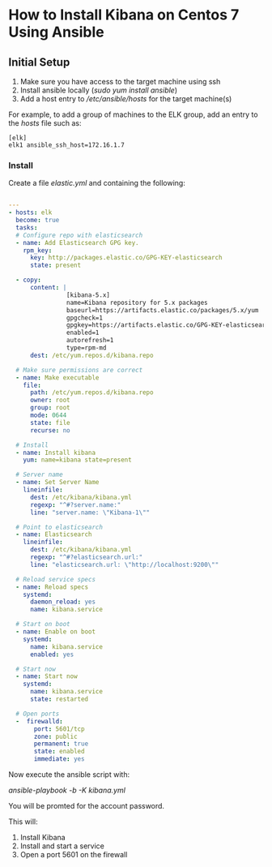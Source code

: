 # How to Install Kibana on Centos 7 Using Ansible

## Initial Setup

1. Make sure you have access to the target machine using ssh
1. Install ansible locally (*sudo yum install ansible*)
1. Add a host entry to */etc/ansible/hosts* for the target machine(s)

For example, to add a group of machines to the ELK group, add an entry to the *hosts* file such as:
```
[elk]
elk1 ansible_ssh_host=172.16.1.7
```

### Install

Create a file *elastic.yml* and containing the following:
```yaml

---
- hosts: elk
  become: true
  tasks:
  # Configure repo with elasticsearch
  - name: Add Elasticsearch GPG key.
    rpm_key:
      key: http://packages.elastic.co/GPG-KEY-elasticsearch
      state: present

  - copy:
      content: |
                [kibana-5.x]
                name=Kibana repository for 5.x packages
                baseurl=https://artifacts.elastic.co/packages/5.x/yum
                gpgcheck=1
                gpgkey=https://artifacts.elastic.co/GPG-KEY-elasticsearch
                enabled=1
                autorefresh=1
                type=rpm-md
      dest: /etc/yum.repos.d/kibana.repo

  # Make sure permissions are correct
  - name: Make executable
    file: 
      path: /etc/yum.repos.d/kibana.repo
      owner: root
      group: root
      mode: 0644
      state: file 
      recurse: no

  # Install
  - name: Install kibana
    yum: name=kibana state=present

  # Server name
  - name: Set Server Name
    lineinfile:
      dest: /etc/kibana/kibana.yml
      regexp: "^#?server.name:"
      line: "server.name: \"Kibana-1\""

  # Point to elasticsearch
  - name: Elasticsearch
    lineinfile:
      dest: /etc/kibana/kibana.yml
      regexp: "^#?elasticsearch.url:"
      line: "elasticsearch.url: \"http://localhost:9200\""

  # Reload service specs
  - name: Reload specs
    systemd: 
      daemon_reload: yes
      name: kibana.service

  # Start on boot
  - name: Enable on boot
    systemd:
      name: kibana.service
      enabled: yes

  # Start now
  - name: Start now
    systemd:
      name: kibana.service
      state: restarted

  # Open ports
  -  firewalld: 
       port: 5601/tcp
       zone: public
       permanent: true
       state: enabled
       immediate: yes

```

Now execute the ansible script with:

*ansible-playbook -b -K kibana.yml*

You will be promted for the account password. 

This will:

1. Install Kibana
1. Install and start a service
1. Open a port 5601 on the firewall


